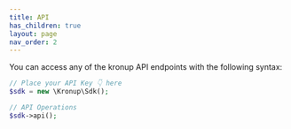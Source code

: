 ```yaml
---
title: API
has_children: true
layout: page
nav_order: 2
---
```


You can access any of the kronup API endpoints with the following syntax:

```php
// Place your API Key 👇 here
$sdk = new \Kronup\Sdk();

// API Operations
$sdk->api();
```